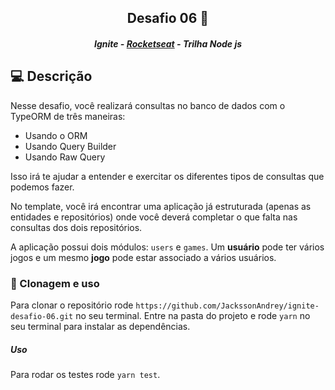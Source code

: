 <h2 align="center">Desafio 06 🚀</h2>
<h5 align="center">Ignite - <a href="https://rocketseat.com.br/" >Rocketseat</a> - Trilha Node js</h5>

## 💻 Descrição

Nesse desafio, você realizará consultas no banco de dados com o TypeORM de três maneiras:

- Usando o ORM
- Usando Query Builder
- Usando Raw Query

Isso irá te ajudar a entender e exercitar os diferentes tipos de consultas que podemos fazer.

No template, você irá encontrar uma aplicação já estruturada (apenas as entidades e repositórios) onde você deverá completar o que falta nas consultas dos dois repositórios.

A aplicação possui dois módulos: `users` e `games`. Um **usuário** pode ter vários jogos e um mesmo **jogo** pode estar associado a vários usuários.

### 📝 Clonagem e uso

Para clonar o repositório rode `https://github.com/JackssonAndrey/ignite-desafio-06.git` no seu terminal.
Entre na pasta do projeto e rode `yarn` no seu terminal para instalar as dependências.

##### Uso

Para rodar os testes rode `yarn test`.
